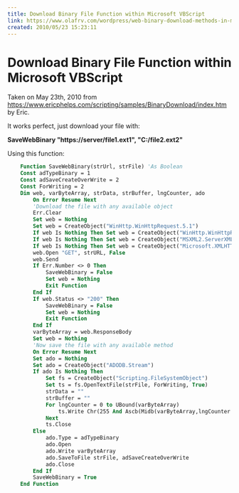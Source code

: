 ```yaml
---
title: Download Binary File Function within Microsoft VBScript
link: https://www.olafrv.com/wordpress/web-binary-download-methods-in-microsoft-vbscript/
created: 2010/05/23 15:23:11
---
```


# Download Binary File Function within Microsoft VBScript

Taken on May 23th, 2010 from <https://www.ericphelps.com/scripting/samples/BinaryDownload/index.htm> by Eric. 

It works perfect, just download your file with: 

**SaveWebBinary "https://server/file1.ext1", "C:/file2.ext2"** 

Using this function: 
    
```vb
    Function SaveWebBinary(strUrl, strFile) 'As Boolean
    Const adTypeBinary = 1
    Const adSaveCreateOverWrite = 2
    Const ForWriting = 2
    Dim web, varByteArray, strData, strBuffer, lngCounter, ado
        On Error Resume Next
        'Download the file with any available object
        Err.Clear
        Set web = Nothing
        Set web = CreateObject("WinHttp.WinHttpRequest.5.1")
        If web Is Nothing Then Set web = CreateObject("WinHttp.WinHttpRequest")
        If web Is Nothing Then Set web = CreateObject("MSXML2.ServerXMLHTTP")
        If web Is Nothing Then Set web = CreateObject("Microsoft.XMLHTTP")
        web.Open "GET", strURL, False
        web.Send
        If Err.Number <> 0 Then
            SaveWebBinary = False
            Set web = Nothing
            Exit Function
        End If
        If web.Status <> "200" Then
            SaveWebBinary = False
            Set web = Nothing
            Exit Function
        End If
        varByteArray = web.ResponseBody
        Set web = Nothing
        'Now save the file with any available method
        On Error Resume Next
        Set ado = Nothing
        Set ado = CreateObject("ADODB.Stream")
        If ado Is Nothing Then
            Set fs = CreateObject("Scripting.FileSystemObject")
            Set ts = fs.OpenTextFile(strFile, ForWriting, True)
            strData = ""
            strBuffer = ""
            For lngCounter = 0 to UBound(varByteArray)
                ts.Write Chr(255 And Ascb(Midb(varByteArray,lngCounter + 1, 1)))
            Next
            ts.Close
        Else
            ado.Type = adTypeBinary
            ado.Open
            ado.Write varByteArray
            ado.SaveToFile strFile, adSaveCreateOverWrite
            ado.Close
        End If
        SaveWebBinary = True
    End Function
```